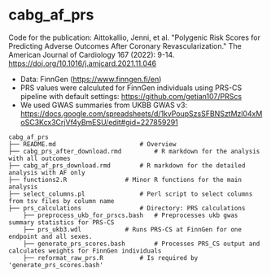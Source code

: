 # cabg_af_prs
Code for the publication: Aittokallio, Jenni, et al. "Polygenic Risk Scores for Predicting Adverse Outcomes After Coronary Revascularization." The American Journal of Cardiology 167 (2022): 9-14.
https://doi.org/10.1016/j.amjcard.2021.11.046

* Data: FinnGen (https://www.finngen.fi/en)
* PRS values were calculuted for FinnGen individuals using PRS-CS pipeline with default settings: https://github.com/getian107/PRScs
* We used GWAS summaries from UKBB GWAS v3: https://docs.google.com/spreadsheets/d/1kvPoupSzsSFBNSztMzl04xMoSC3Kcx3CrjVf4yBmESU/edit#gid=227859291

```
cabg_af_prs
├── README.md                 		# Overview
├── cabg_prs_after_download.rmd     	# R markdown for the analysis with all outcomes
├── cabg_af_prs_download.rmd     	# R markdown for the detailed analysis with AF only
├── functions2.R      			# Minor R functions for the main analysis
├── select_columns.pl         		# Perl script to select columns from tsv files by column name
├── prs_calculations		  		# Directory: PRS calculations
	├── preprocess_ukb_for_prscs.bash	# Preprocesses ukb gwas summary statistics for PRS-CS
	├── prs_ukb3.wdl			# Runs PRS-CS at FinnGen for one endpoint and all sexes.
	├── generate_prs_scores.bash		# Processes PRS_CS output and calculates weights for FinnGen individuals
	├── reformat_raw_prs.R 			# Is required by 'generate_prs_scores.bash'

```
